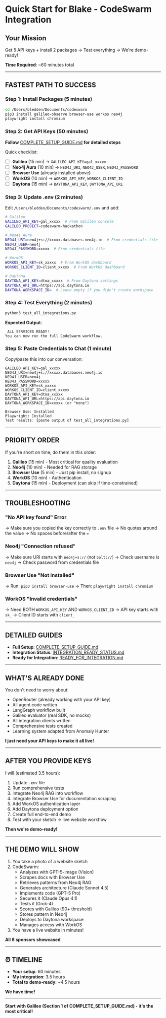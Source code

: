 # Quick Start for Blake - CodeSwarm Integration

##  Your Mission
Get 5 API keys + install 2 packages → Test everything → We're demo-ready!

**Time Required**: ~60 minutes total

---

##  FASTEST PATH TO SUCCESS

### Step 1: Install Packages (5 minutes)
```bash
cd /Users/bledden/Documents/codeswarm
pip3 install galileo-observe browser-use workos neo4j
playwright install chromium
```

### Step 2: Get API Keys (50 minutes)
**Follow** [COMPLETE_SETUP_GUIDE.md](COMPLETE_SETUP_GUIDE.md) **for detailed steps**

Quick checklist:
- [ ] **Galileo** (15 min) → `GALILEO_API_KEY=gal_xxxxx`
- [ ] **Neo4j Aura** (10 min) → `NEO4J_URI`, `NEO4J_USER`, `NEO4J_PASSWORD`
- [ ] **Browser Use** (already installed above)
- [ ] **WorkOS** (10 min) → `WORKOS_API_KEY`, `WORKOS_CLIENT_ID`
- [ ] **Daytona** (15 min) → `DAYTONA_API_KEY`, `DAYTONA_API_URL`

### Step 3: Update .env (2 minutes)
Edit `/Users/bledden/Documents/codeswarm/.env` and add:

```bash
# Galileo
GALILEO_API_KEY=gal_xxxxx  # From Galileo console
GALILEO_PROJECT=codeswarm-hackathon

# Neo4j Aura
NEO4J_URI=neo4j+s://xxxxx.databases.neo4j.io  # From credentials file
NEO4J_USER=neo4j
NEO4J_PASSWORD=xxxxx  # From credentials file

# WorkOS
WORKOS_API_KEY=sk_xxxxx  # From WorkOS dashboard
WORKOS_CLIENT_ID=client_xxxxx  # From WorkOS dashboard

# Daytona
DAYTONA_API_KEY=dtna_xxxxx  # From Daytona settings
DAYTONA_API_URL=https://api.daytona.io
DAYTONA_WORKSPACE_ID=  # Leave empty if you didn't create workspace
```

### Step 4: Test Everything (2 minutes)
```bash
python3 test_all_integrations.py
```

**Expected Output**:
```
 ALL SERVICES READY!
You can now run the full CodeSwarm workflow.
```

### Step 5: Paste Credentials to Chat (1 minute)
Copy/paste this into our conversation:

```
GALILEO_API_KEY=gal_xxxxx
NEO4J_URI=neo4j+s://xxxxx.databases.neo4j.io
NEO4J_USER=neo4j
NEO4J_PASSWORD=xxxxx
WORKOS_API_KEY=sk_xxxxx
WORKOS_CLIENT_ID=client_xxxxx
DAYTONA_API_KEY=dtna_xxxxx
DAYTONA_API_URL=https://api.daytona.io
DAYTONA_WORKSPACE_ID=xxxxx (or "none")

Browser Use: Installed 
Playwright: Installed 
Test results: [paste output of test_all_integrations.py]
```

---

##  PRIORITY ORDER

If you're short on time, do them in this order:

1. **Galileo** (15 min) - Most critical for quality evaluation
2. **Neo4j** (10 min) - Needed for RAG storage
3. **Browser Use** (5 min) - Just pip install, no signup
4. **WorkOS** (10 min) - Authentication
5. **Daytona** (15 min) - Deployment (can skip if time-constrained)

---

##  TROUBLESHOOTING

### "No API key found" Error
→ Make sure you copied the key correctly to `.env` file
→ No quotes around the value
→ No spaces before/after the `=`

### Neo4j "Connection refused"
→ Make sure URI starts with `neo4j+s://` (not `bolt://`)
→ Check username is `neo4j`
→ Check password from credentials file

### Browser Use "Not installed"
→ Run: `pip3 install browser-use`
→ Then: `playwright install chromium`

### WorkOS "Invalid credentials"
→ Need BOTH `WORKOS_API_KEY` AND `WORKOS_CLIENT_ID`
→ API key starts with `sk_`
→ Client ID starts with `client_`

---

##  DETAILED GUIDES

- **Full Setup**: [COMPLETE_SETUP_GUIDE.md](COMPLETE_SETUP_GUIDE.md)
- **Integration Status**: [INTEGRATION_READY_STATUS.md](INTEGRATION_READY_STATUS.md)
- **Ready for Integration**: [READY_FOR_INTEGRATION.md](READY_FOR_INTEGRATION.md)

---

##  WHAT'S ALREADY DONE

You don't need to worry about:
-  OpenRouter (already working with your API key)
-  All agent code written
-  LangGraph workflow built
-  Galileo evaluator (real SDK, no mocks)
-  All integration clients written
-  Comprehensive tests created
-  Learning system adapted from Anomaly Hunter

**I just need your API keys to make it all live!**

---

##  AFTER YOU PROVIDE KEYS

I will (estimated 3.5 hours):
1.  Update `.env` file
2.  Run comprehensive tests
3.  Integrate Neo4j RAG into workflow
4.  Integrate Browser Use for documentation scraping
5.  Add WorkOS authentication layer
6.  Add Daytona deployment option
7.  Create full end-to-end demo
8.  Test with your sketch → live website workflow

**Then we're demo-ready!** 

---

##  THE DEMO WILL SHOW

1. You take a photo of a website sketch
2. CodeSwarm:
   - Analyzes with GPT-5-image (Vision)
   - Scrapes docs with Browser Use
   - Retrieves patterns from Neo4j RAG
   - Generates architecture (Claude Sonnet 4.5)
   - Implements code (GPT-5 Pro)
   - Secures it (Claude Opus 4.1)
   - Tests it (Grok-4)
   - Scores with Galileo (90+ threshold)
   - Stores pattern in Neo4j
   - Deploys to Daytona workspace
   - Manages access with WorkOS
3. You have a live website in minutes!

**All 6 sponsors showcased** 

---

## ⏰ TIMELINE

- **Your setup**: 60 minutes
- **My integration**: 3.5 hours
- **Total to demo-ready**: ~4.5 hours

**We have time!** 

---

**Start with Galileo (Section 1 of COMPLETE_SETUP_GUIDE.md) - it's the most critical!**
